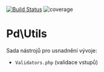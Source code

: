 [![Build Status](https://travis-ci.com/peckadesign/utils.svg?branch=master)](https://travis-ci.com/peckadesign/utils)
![coverage](https://img.shields.io/badge/coverage-100%25-green)

# Pd\Utils

Sada nástrojů pro usnadnění vývoje:
- `Validators.php` (validace vstupů)
